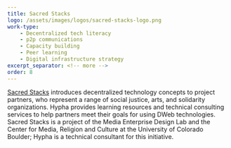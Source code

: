 ```yaml
---
title: Sacred Stacks
logo: /assets/images/logos/sacred-stacks-logo.png
work-type: 
    - Decentralized tech literacy 
    - p2p communications 
    - Capacity building 
    - Peer learning 
    - Digital infrastructure strategy
excerpt_separator: <!-- more -->
order: 8
--- 
```

<a class="link accent" href="https://www.colorado.edu/lab/medlab/sacred-stacks">Sacred Stacks</a> introduces decentralized technology concepts to project partners, who represent a range of social justice, arts, and solidarity organizations.<!-- more --> Hypha provides learning resources and technical consulting services to help partners meet their goals for using DWeb technologies. Sacred Stacks is a project of the Media Enterprise Design Lab and the Center for Media, Religion and Culture at the University of Colorado Boulder; Hypha is a technical consultant for this initiative. 